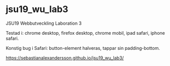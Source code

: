 # jsu19_wu_lab3
JSU19 Webbutveckling Laboration 3

Testad i: chrome desktop, firefox desktop, chrome mobil, ipad safari, iphone safari.

Konstig bug i Safari: button-element halveras, tappar sin padding-bottom.

https://sebastianalexandersson.github.io/jsu19_wu_lab3/
